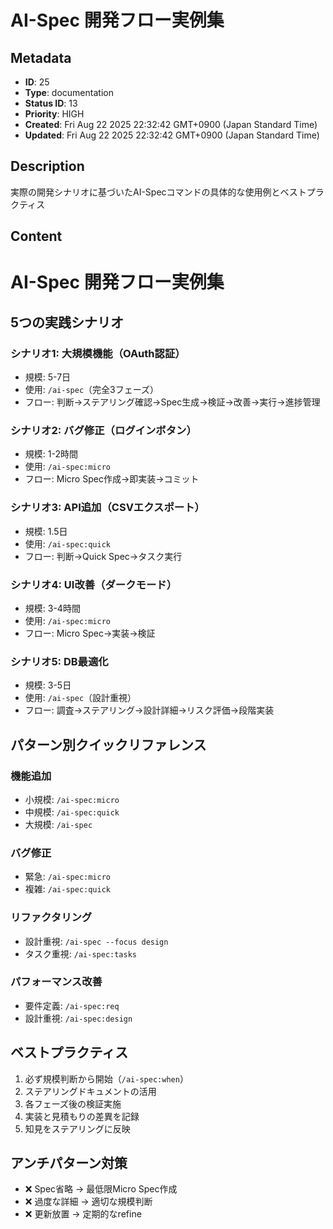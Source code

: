 # AI-Spec 開発フロー実例集

## Metadata

- **ID**: 25
- **Type**: documentation
- **Status ID**: 13
- **Priority**: HIGH
- **Created**: Fri Aug 22 2025 22:32:42 GMT+0900 (Japan Standard Time)
- **Updated**: Fri Aug 22 2025 22:32:42 GMT+0900 (Japan Standard Time)

## Description

実際の開発シナリオに基づいたAI-Specコマンドの具体的な使用例とベストプラクティス

## Content

# AI-Spec 開発フロー実例集

## 5つの実践シナリオ

### シナリオ1: 大規模機能（OAuth認証）
- 規模: 5-7日
- 使用: `/ai-spec`（完全3フェーズ）
- フロー: 判断→ステアリング確認→Spec生成→検証→改善→実行→進捗管理

### シナリオ2: バグ修正（ログインボタン）
- 規模: 1-2時間
- 使用: `/ai-spec:micro`
- フロー: Micro Spec作成→即実装→コミット

### シナリオ3: API追加（CSVエクスポート）
- 規模: 1.5日
- 使用: `/ai-spec:quick`
- フロー: 判断→Quick Spec→タスク実行

### シナリオ4: UI改善（ダークモード）
- 規模: 3-4時間
- 使用: `/ai-spec:micro`
- フロー: Micro Spec→実装→検証

### シナリオ5: DB最適化
- 規模: 3-5日
- 使用: `/ai-spec`（設計重視）
- フロー: 調査→ステアリング→設計詳細→リスク評価→段階実装

## パターン別クイックリファレンス

### 機能追加
- 小規模: `/ai-spec:micro`
- 中規模: `/ai-spec:quick`
- 大規模: `/ai-spec`

### バグ修正
- 緊急: `/ai-spec:micro`
- 複雑: `/ai-spec:quick`

### リファクタリング
- 設計重視: `/ai-spec --focus design`
- タスク重視: `/ai-spec:tasks`

### パフォーマンス改善
- 要件定義: `/ai-spec:req`
- 設計重視: `/ai-spec:design`

## ベストプラクティス
1. 必ず規模判断から開始（`/ai-spec:when`）
2. ステアリングドキュメントの活用
3. 各フェーズ後の検証実施
4. 実装と見積もりの差異を記録
5. 知見をステアリングに反映

## アンチパターン対策
- ❌ Spec省略 → 最低限Micro Spec作成
- ❌ 過度な詳細 → 適切な規模判断
- ❌ 更新放置 → 定期的なrefine
